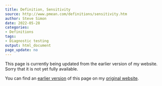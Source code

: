 ```yaml
---
title: Definition, Sensitivity
source: http://www.pmean.com/definitions/sensitivity.htm
author: Steve Simon
date: 2022-05-28
categories:
- Definitions
tags:
- Diagnostic testing
output: html_document
page_update: no
---
```


This page is currently being updated from the earlier version of my website. Sorry that it is not yet fully available.

<!---More--->

You can find an [earlier version][sim1] of this page on my [original website][sim2].

[sim1]: http://www.pmean.com/definitions/sensitivity.htm
[sim2]: http://www.pmean.com/original_site.html
